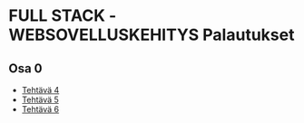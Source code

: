 # FULL STACK -WEBSOVELLUSKEHITYS Palautukset

## Osa 0
- [Tehtävä 4](https://github.com/KalliMiika/palautusrepo/blob/master/osa0/teht%C3%A4v%C3%A44.png)
- [Tehtävä 5](https://github.com/KalliMiika/palautusrepo/blob/master/osa0/teht%C3%A4v%C3%A45.png)
- [Tehtävä 6](https://github.com/KalliMiika/palautusrepo/blob/master/osa0/teht%C3%A4v%C3%A46.png)
